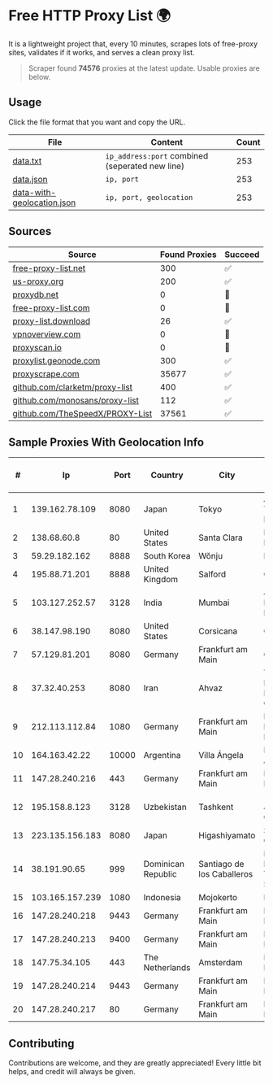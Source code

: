 
# Free HTTP Proxy List 🌍

It is a lightweight project that, every 10 minutes, scrapes lots of free-proxy sites, validates if it works, and serves a clean proxy list.


> Scraper found **74576** proxies at the latest update. Usable proxies are below.

## Usage

Click the file format that you want and copy the URL.


|File|Content|Count|
|----|-------|-----|
|[data.txt](https://raw.githubusercontent.com/themiralay/Proxy-List-World/master/data.txt)|`ip_address:port` combined (seperated new line)|253|
|[data.json](https://raw.githubusercontent.com/themiralay/Proxy-List-World/master/data.json)|`ip, port`|253|
|[data-with-geolocation.json](https://raw.githubusercontent.com/themiralay/Proxy-List-World/master/data-with-geolocation.json)|`ip, port, geolocation`|253|

## Sources

|Source|Found Proxies|Succeed|
|------|-------------|-------|
|[free-proxy-list.net](https://free-proxy-list.net)|300|✅|
|[us-proxy.org](https://www.us-proxy.org)|200|✅|
|[proxydb.net](http://proxydb.net)|0|🚫|
|[free-proxy-list.com](https://free-proxy-list.com/?page=&port=&type%5B%5D=http&type%5B%5D=https&up_time=0&search=Search)|0|🚫|
|[proxy-list.download](https://www.proxy-list.download/HTTP)|26|✅|
|[vpnoverview.com](https://vpnoverview.com/privacy/anonymous-browsing/free-proxy-servers)|0|🚫|
|[proxyscan.io](https://www.proxyscan.io)|0|🚫|
|[proxylist.geonode.com](https://proxylist.geonode.com/api/proxy-list?limit=300&page=1&sort_by=lastChecked&sort_type=desc&protocols=http,https)|300|✅|
|[proxyscrape.com](https://api.proxyscrape.com/v2/?request=displayproxies&protocol=http&timeout=10000&country=all&ssl=all&anonymity=all)|35677|✅|
|[github.com/clarketm/proxy-list](https://raw.githubusercontent.com/clarketm/proxy-list/master/proxy-list-raw.txt)|400|✅|
|[github.com/monosans/proxy-list](https://raw.githubusercontent.com/monosans/proxy-list/main/proxies/http.txt)|112|✅|
|[github.com/TheSpeedX/PROXY-List](https://raw.githubusercontent.com/TheSpeedX/PROXY-List/master/http.txt)|37561|✅|


## Sample Proxies With Geolocation Info

|#|Ip|Port|Country|City|Internet Service Provider|
|-|--|----|-------|----|-------------------------|
|1|139.162.78.109|8080|Japan|Tokyo|Akamai Technologies, Inc.|
|2|138.68.60.8|80|United States|Santa Clara|DigitalOcean, LLC|
|3|59.29.182.162|8888|South Korea|Wŏnju|Korea Telecom|
|4|195.88.71.201|8888|United Kingdom|Salford|OVH SAS|
|5|103.127.252.57|3128|India|Mumbai|Juweriyah Networks Private Limited|
|6|38.147.98.190|8080|United States|Corsicana|Corsicana ISD|
|7|57.129.81.201|8080|Germany|Frankfurt am Main|OVH SAS|
|8|37.32.40.253|8080|Iran|Ahvaz|Toloe Rayaneh Loghman Educational and Cultural Co.|
|9|212.113.112.84|1080|Germany|Frankfurt am Main|DpkgSoft International Limited|
|10|164.163.42.22|10000|Argentina|Villa Ángela|Interret Villa Angela SRL|
|11|147.28.240.216|443|Germany|Frankfurt am Main|Packet Host, Inc.|
|12|195.158.8.123|3128|Uzbekistan|Tashkent|"Uzbektelekom" Joint Stock Company|
|13|223.135.156.183|8080|Japan|Higashiyamato|So-net Corporation|
|14|38.191.90.65|999|Dominican Republic|Santiago de los Caballeros|LAUAM MEGARED TELECOM, S.R.L.|
|15|103.165.157.239|1080|Indonesia|Mojokerto|MEGADATA-ISP|
|16|147.28.240.218|9443|Germany|Frankfurt am Main|Packet Host, Inc.|
|17|147.28.240.213|9400|Germany|Frankfurt am Main|Packet Host, Inc.|
|18|147.75.34.105|443|The Netherlands|Amsterdam|Packet Host, Inc.|
|19|147.28.240.214|9443|Germany|Frankfurt am Main|Packet Host, Inc.|
|20|147.28.240.217|80|Germany|Frankfurt am Main|Packet Host, Inc.|



## Contributing

Contributions are welcome, and they are greatly appreciated! Every
little bit helps, and credit will always be given.


